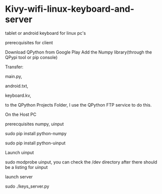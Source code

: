 # Kivy-wifi-linux-keyboard-and-server
tablet or android keyboard for linux pc's

prerecquisites for client                                                                                                       

Download QPython from Google Play
Add the Numpy library(through the QPypi tool or pip console)

Transfer:

main.py,

android.txt,

keyboard.kv,

to the QPython Projects Folder, I use the QPython FTP service to do this.

On the Host PC

prerecquisites numpy, uinput

sudo pip install python-numpy

sudo pip install python-uinput

Launch uinput

sudo modprobe uinput, you can check the /dev directory after there should be a listing for uinput

launch server

sudo ./keys_server.py

